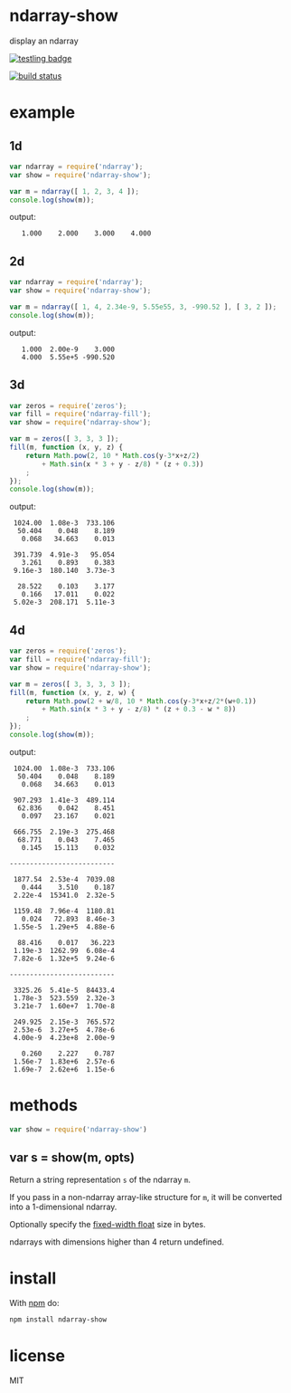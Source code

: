 # ndarray-show

display an ndarray

[![testling badge](https://ci.testling.com/substack/ndarray-show.png)](https://ci.testling.com/substack/ndarray-show)

[![build status](https://secure.travis-ci.org/substack/ndarray-show.png)](http://travis-ci.org/substack/ndarray-show)

# example

## 1d

``` js
var ndarray = require('ndarray');
var show = require('ndarray-show');

var m = ndarray([ 1, 2, 3, 4 ]);
console.log(show(m));
```

output:

```
   1.000    2.000    3.000    4.000
```

## 2d

``` js
var ndarray = require('ndarray');
var show = require('ndarray-show');

var m = ndarray([ 1, 4, 2.34e-9, 5.55e55, 3, -990.52 ], [ 3, 2 ]);
console.log(show(m));
```

output:

```
   1.000  2.00e-9    3.000
   4.000  5.55e+5 -990.520
```

## 3d

``` js
var zeros = require('zeros');
var fill = require('ndarray-fill');
var show = require('ndarray-show');

var m = zeros([ 3, 3, 3 ]);
fill(m, function (x, y, z) {
    return Math.pow(2, 10 * Math.cos(y-3*x+z/2)
        + Math.sin(x * 3 + y - z/8) * (z + 0.3))
    ;
});
console.log(show(m));
```

output:

```
 1024.00  1.08e-3  733.106
  50.404    0.048    8.189
   0.068   34.663    0.013

 391.739  4.91e-3   95.054
   3.261    0.893    0.383
 9.16e-3  180.140  3.73e-3

  28.522    0.103    3.177
   0.166   17.011    0.022
 5.02e-3  208.171  5.11e-3

```

## 4d

``` js
var zeros = require('zeros');
var fill = require('ndarray-fill');
var show = require('ndarray-show');

var m = zeros([ 3, 3, 3, 3 ]);
fill(m, function (x, y, z, w) {
    return Math.pow(2 + w/8, 10 * Math.cos(y-3*x+z/2*(w+0.1))
        + Math.sin(x * 3 + y - z/8) * (z + 0.3 - w * 8))
    ;
});
console.log(show(m));
```

output:

```
 1024.00  1.08e-3  733.106
  50.404    0.048    8.189
   0.068   34.663    0.013

 907.293  1.41e-3  489.114
  62.836    0.042    8.451
   0.097   23.167    0.021

 666.755  2.19e-3  275.468
  68.771    0.043    7.465
   0.145   15.113    0.032

--------------------------

 1877.54  2.53e-4  7039.08
   0.444    3.510    0.187
 2.22e-4  15341.0  2.32e-5

 1159.48  7.96e-4  1180.81
   0.024   72.893  8.46e-3
 1.55e-5  1.29e+5  4.88e-6

  88.416    0.017   36.223
 1.19e-3  1262.99  6.08e-4
 7.82e-6  1.32e+5  9.24e-6

--------------------------

 3325.26  5.41e-5  84433.4
 1.78e-3  523.559  2.32e-3
 3.21e-7  1.60e+7  1.70e-8

 249.925  2.15e-3  765.572
 2.53e-6  3.27e+5  4.78e-6
 4.00e-9  4.23e+8  2.00e-9

   0.260    2.227    0.787
 1.56e-7  1.83e+6  2.57e-6
 1.69e-7  2.62e+6  1.15e-6

```

# methods

``` js
var show = require('ndarray-show')
```

## var s = show(m, opts)

Return a string representation `s` of the ndarray `m`.

If you pass in a non-ndarray array-like structure for `m`, it will be converted
into a 1-dimensional ndarray.

Optionally specify the
[fixed-width float](https://npmjs.org/package/fixed-width-float)
size in bytes.

ndarrays with dimensions higher than 4 return undefined.

# install

With [npm](https://npmjs.org) do:

```
npm install ndarray-show
```

# license

MIT
